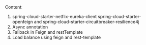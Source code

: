 Content:

1. spring-cloud-starter-netflix-eureka-client  spring-cloud-starter-openfeign and spring-cloud-starter-circuitbreaker-resilience4j
2. Async annotation
3. Fallback in Feign and restTemplate
4. Load balance using feign and rest-template